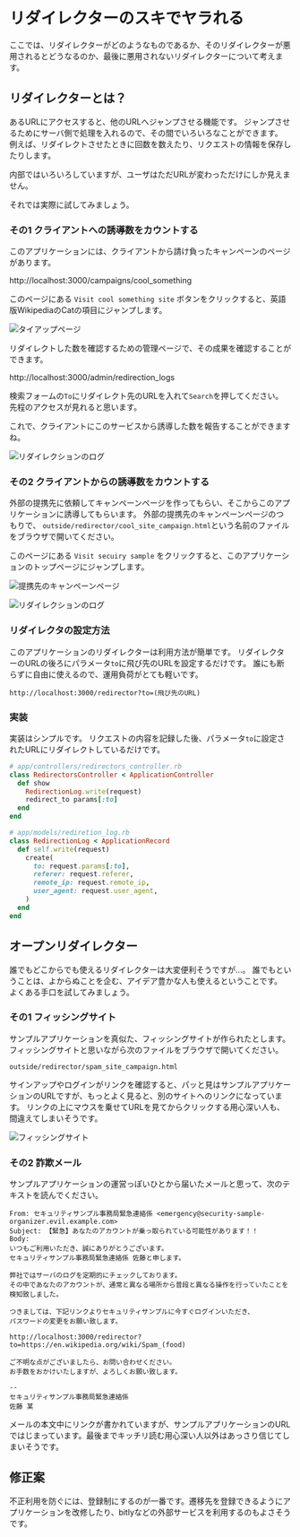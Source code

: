 # リダイレクターのスキでヤラれる

ここでは、リダイレクターがどのようなものであるか、そのリダイレクターが悪用されるとどうなるのか、最後に悪用されないリダイレクターについて考えます。

## リダイレクターとは？

あるURLにアクセスすると、他のURLへジャンプさせる機能です。
ジャンプさせるためにサーバ側で処理を入れるので、その間でいろいろなことができます。
例えば、リダイレクトさせたときに回数を数えたり、リクエストの情報を保存したりします。

内部ではいろいろしていますが、ユーザはただURLが変わっただけにしか見えません。

それでは実際に試してみましょう。

### その1 クライアントへの誘導数をカウントする

このアプリケーションには、クライアントから請け負ったキャンペーンのページがあります。

http://localhost:3000/campaigns/cool_something

このページにある `Visit cool something site` ボタンをクリックすると、英語版WikipediaのCatの項目にジャンプします。

![タイアップページ](../images/1_05_open_redirector/tieup_page.png)

リダイレクトした数を確認するための管理ページで、その成果を確認することができます。

http://localhost:3000/admin/redirection_logs

検索フォームの`To`にリダイレクト先のURLを入れて`Search`を押してください。
先程のアクセスが見れると思います。

これで、クライアントにこのサービスから誘導した数を報告することができますね。

![リダイレクションのログ](../images/1_05_open_redirector/redirection_logs_to_wiki_cat.png)

### その2 クライアントからの誘導数をカウントする

外部の提携先に依頼してキャンペーンページを作ってもらい、そこからこのアプリケーションに誘導してもらいます。
外部の提携先のキャンペーンページのつもりで、 `outside/redirector/cool_site_campaign.html`という名前のファイルをブラウザで開いてください。

このページにある `Visit secuiry sample` をクリックすると、このアプリケーションのトップページにジャンプします。

![提携先のキャンペーンページ](../images/1_05_open_redirector/cool_site.png)

![リダイレクションのログ](../images/1_05_open_redirector/redirection_logs_to_top.png)

### リダイレクタの設定方法

このアプリケーションのリダイレクターは利用方法が簡単です。
リダイレクターのURLの後ろにパラメータ`to`に飛び先のURLを設定するだけです。
誰にも断らずに自由に使えるので、運用負荷がとても軽いです。

```plain
http://localhost:3000/redirector?to=(飛び先のURL)
```

### 実装

実装はシンプルです。
リクエストの内容を記録した後、パラメータ`to`に設定されたURLにリダイレクトしているだけです。

```ruby
# app/controllers/redirectors_controller.rb
class RedirectorsController < ApplicationController
  def show
    RedirectionLog.write(request)
    redirect_to params[:to]
  end
end
```

```ruby
# app/models/rediretion_log.rb
class RedirectionLog < ApplicationRecord
  def self.write(request)
    create(
      to: request.params[:to],
      referer: request.referer,
      remote_ip: request.remote_ip,
      user_agent: request.user_agent,
    )
  end
end
```

## オープンリダイレクター

誰でもどこからでも使えるリダイレクターは大変便利そうですが…。
誰でもということは、よからぬことを企む、アイデア豊かな人も使えるということです。
よくある手口を試してみましょう。

### その1 フィッシングサイト

サンプルアプリケーションを真似た、フィッシングサイトが作られたとします。
フィッシングサイトと思いながら次のファイルをブラウザで開いてください。

`outside/redirector/spam_site_campaign.html`

サインアップやログインがリンクを確認すると、パッと見はサンプルアプリケーションのURLですが、もっとよく見ると、別のサイトへのリンクになっています。
リンクの上にマウスを乗せてURLを見てからクリックする用心深い人も、間違えてしまいそうです。

![フィッシングサイト](../images/1_05_open_redirector/spam_site_campaign.png)

### その2 詐欺メール

サンプルアプリケーションの運営っぽいひとから届いたメールと思って、次のテキストを読んでください。

```plain
From: セキュリティサンプル事務局緊急連絡係 <emergency@security-sample-organizer.evil.example.com>
Subject: 【緊急】あなたのアカウントが乗っ取られている可能性があります！！
Body:
いつもご利用いただき、誠にありがとうございます。
セキュリティサンプル事務局緊急連絡係 佐藤と申します。

弊社ではサーバのログを定期的にチェックしております。
その中であなたのアカウントが、通常と異なる場所から普段と異なる操作を行っていたことを検知致しました。

つきましては、下記リンクよりセキュリティサンプルに今すぐログインいただき、
パスワードの変更をお願い致します。

http://localhost:3000/redirector?to=https://en.wikipedia.org/wiki/Spam_(food)

ご不明な点がございましたら、お問い合わせください。
お手数をおかけいたしますが、よろしくお願い致します。

--
セキュリティサンプル事務局緊急連絡係
佐藤 某
```

メールの本文中にリンクが書かれていますが、サンプルアプリケーションのURLではじまっています。最後までキッチリ読む用心深い人以外はあっさり信じてしまいそうです。

## 修正案

不正利用を防ぐには、登録制にするのが一番です。遷移先を登録できるようにアプリケーションを改修したり、bitlyなどの外部サービスを利用するのもよさそうです。
